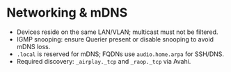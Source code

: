 # Networking & mDNS

- Devices reside on the same LAN/VLAN; multicast must not be filtered.
- IGMP snooping: ensure Querier present or disable snooping to avoid mDNS loss.
- `.local` is reserved for mDNS; FQDNs use `audio.home.arpa` for SSH/DNS.
- Required discovery: `_airplay._tcp` and `_raop._tcp` via Avahi.
